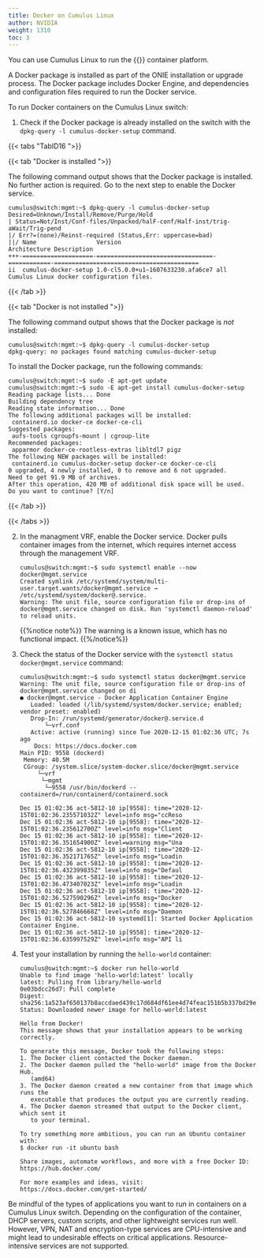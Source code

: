 ```yaml
---
title: Docker on Cumulus Linux
author: NVIDIA
weight: 1310
toc: 3
---
```

You can use Cumulus Linux to run the {{<exlink url="https://www.docker.com/" text="Docker">}} container platform.

A Docker package is installed as part of the ONIE installation or upgrade process. The Docker package includes Docker Engine, and dependencies and configuration files required to run the Docker service.

To run Docker containers on the Cumulus Linux switch:

1. Check if the Docker package is already installed on the switch with the `dpkg-query -l cumulus-docker-setup` command.

{{< tabs "TabID16 ">}}

{{< tab "Docker is installed    ">}}

The following command output shows that the Docker package is installed. No further action is required. Go to the next step to enable the Docker service.

   ```
   cumulus@switch:mgmt:~$ dpkg-query -l cumulus-docker-setup
   Desired=Unknown/Install/Remove/Purge/Hold
   | Status=Not/Inst/Conf-files/Unpacked/halF-conf/Half-inst/trig-aWait/Trig-pend
   |/ Err?=(none)/Reinst-required (Status,Err: uppercase=bad)
   ||/ Name                 Version                           Architecture Description
   +++-====================-=================================-============-=========================================
   ii  cumulus-docker-setup 1.0-cl5.0.0+u1~1607633230.afa6ce7 all          Cumulus Linux docker configuration files.
   ```

{{< /tab >}}

{{< tab "Docker is not installed ">}}

The following command output shows that the Docker package is *not* installed:

```
cumulus@switch:mgmt:~$ dpkg-query -l cumulus-docker-setup
dpkg-query: no packages found matching cumulus-docker-setup
```

To install the Docker package, run the following commands:

```
cumulus@switch:mgmt:~$ sudo -E apt-get update
cumulus@switch:mgmt:~$ sudo -E apt-get install cumulus-docker-setup
Reading package lists... Done
Building dependency tree
Reading state information... Done
The following additional packages will be installed:
 containerd.io docker-ce docker-ce-cli
Suggested packages:
 aufs-tools cgroupfs-mount | cgroup-lite
Recommended packages:
 apparmor docker-ce-rootless-extras libltdl7 pigz
The following NEW packages will be installed:
 containerd.io cumulus-docker-setup docker-ce docker-ce-cli
0 upgraded, 4 newly installed, 0 to remove and 6 not upgraded.
Need to get 91.9 MB of archives.
After this operation, 420 MB of additional disk space will be used.
Do you want to continue? [Y/n]
```

{{< /tab >}}

{{< /tabs >}}

2. In the managment VRF, enable the Docker service. Docker pulls container images from the internet, which requires internet access through the management VRF.

   ```
   cumulus@switch:mgmt:~$ sudo systemctl enable --now docker@mgmt.service
   Created symlink /etc/systemd/system/multi-user.target.wants/docker@mgmt.service → /etc/systemd/system/docker@.service.
   Warning: The unit file, source configuration file or drop-ins of docker@mgmt.service changed on disk. Run 'systemctl daemon-reload' to reload units.
   ```

   {{%notice note%}}
The warning is a known issue, which has no functional impact.
{{%/notice%}}

3. Check the status of the Docker service with the `systemctl status docker@mgmt.service` command:

   ```
   cumulus@switch:mgmt:~$ sudo systemctl status docker@mgmt.service
   Warning: The unit file, source configuration file or drop-ins of docker@mgmt.service changed on di
   ● docker@mgmt.service - Docker Application Container Engine
      Loaded: loaded (/lib/systemd/system/docker.service; enabled; vendor preset: enabled)
      Drop-In: /run/systemd/generator/docker@.service.d
          └─vrf.conf
      Active: active (running) since Tue 2020-12-15 01:02:36 UTC; 7s ago
       Docs: https://docs.docker.com
   Main PID: 9558 (dockerd)
    Memory: 40.5M
    CGroup: /system.slice/system-docker.slice/docker@mgmt.service
        └─vrf
         └─mgmt
          └─9558 /usr/bin/dockerd --containerd=/run/containerd/containerd.sock

   Dec 15 01:02:36 act-5812-10 ip[9558]: time="2020-12-15T01:02:36.235571032Z" level=info msg="ccReso
   Dec 15 01:02:36 act-5812-10 ip[9558]: time="2020-12-15T01:02:36.235612700Z" level=info msg="Client
   Dec 15 01:02:36 act-5812-10 ip[9558]: time="2020-12-15T01:02:36.351654900Z" level=warning msg="Una
   Dec 15 01:02:36 act-5812-10 ip[9558]: time="2020-12-15T01:02:36.352171765Z" level=info msg="Loadin
   Dec 15 01:02:36 act-5812-10 ip[9558]: time="2020-12-15T01:02:36.432399835Z" level=info msg="Defaul
   Dec 15 01:02:36 act-5812-10 ip[9558]: time="2020-12-15T01:02:36.473407023Z" level=info msg="Loadin
   Dec 15 01:02:36 act-5812-10 ip[9558]: time="2020-12-15T01:02:36.527590296Z" level=info msg="Docker
   Dec 15 01:02:36 act-5812-10 ip[9558]: time="2020-12-15T01:02:36.527846668Z" level=info msg="Daemon
   Dec 15 01:02:36 act-5812-10 systemd[1]: Started Docker Application Container Engine.
   Dec 15 01:02:36 act-5812-10 ip[9558]: time="2020-12-15T01:02:36.635997529Z" level=info msg="API li

3. Test your installation by running the `hello-world` container:

   ```
   cumulus@switch:mgmt:~$ docker run hello-world
   Unable to find image 'hello-world:latest' locally
   latest: Pulling from library/hello-world
   0e03bdcc26d7: Pull complete
   Digest: sha256:1a523af650137b8accdaed439c17d684df61ee4d74feac151b5b337bd29e7eec
   Status: Downloaded newer image for hello-world:latest

   Hello from Docker!
   This message shows that your installation appears to be working correctly.

   To generate this message, Docker took the following steps:
   1. The Docker client contacted the Docker daemon.
   2. The Docker daemon pulled the "hello-world" image from the Docker Hub.
      (amd64)
   3. The Docker daemon created a new container from that image which runs the
      executable that produces the output you are currently reading.
   4. The Docker daemon streamed that output to the Docker client, which sent it
      to your terminal.

   To try something more ambitious, you can run an Ubuntu container with:
   $ docker run -it ubuntu bash

   Share images, automate workflows, and more with a free Docker ID:
   https://hub.docker.com/

   For more examples and ideas, visit:
   https://docs.docker.com/get-started/
   ```

Be mindful of the types of applications you want to run in containers on a Cumulus Linux switch. Depending on the configuration of the container, DHCP servers, custom scripts, and other lightweight services run well. However, VPN, NAT and encryption-type services are CPU-intensive and might lead to undesirable effects on critical applications. Resource-intensive services are not supported.
